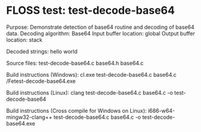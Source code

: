 # FLOSS test: test-decode-base64

Purpose: Demonstrate detection of base64 routine and decoding of base64 data.
Decoding algorithm: Base64
Input buffer location: global
Output buffer location: stack

Decoded strings:
hello world

Source files:
test-decode-base64.c
base64.h
base64.c

Build instructions (Windows):
cl.exe test-decode-base64.c base64.c /Fetest-decode-base64.exe

Build instructions (Linux):
clang test-decode-base64.c base64.c -o test-decode-base64

Build instructions (Cross compile for Windows on Linux):
i686-w64-mingw32-clang++ test-decode-base64.c base64.c -o test-decode-base64.exe
